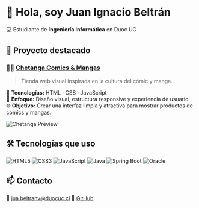 # 👋 Hola, soy Juan Ignacio Beltrán

💻 Estudiante de **Ingeniería Informática** en Duoc UC  

## 🧩 Proyecto destacado

### 🦸‍♂️ [Chetanga Comics & Mangas](https://github.com/JuanBeltranV/chetanga-comics)
> Tienda web visual inspirada en la cultura del cómic y manga.

🧱 **Tecnologías:** HTML · CSS · JavaScript  
🎨 **Enfoque:** Diseño visual, estructura responsive y experiencia de usuario  
🌐 **Objetivo:** Crear una interfaz limpia y atractiva para mostrar productos de cómics y mangas.

![Chetanga Preview](https://github.com/JuanBeltranV/chetanga-comics/blob/main/assets/preview.png?raw=1)


## 🛠️ Tecnologías que uso
![HTML5](https://img.shields.io/badge/HTML5-E34F26?style=for-the-badge&logo=html5&logoColor=white)
![CSS3](https://img.shields.io/badge/CSS3-1572B6?style=for-the-badge&logo=css3&logoColor=white)
![JavaScript](https://img.shields.io/badge/JavaScript-F7DF1E?style=for-the-badge&logo=javascript&logoColor=black)
![Java](https://img.shields.io/badge/Java-ED8B00?style=for-the-badge&logo=openjdk&logoColor=white)
![Spring Boot](https://img.shields.io/badge/Spring_Boot-6DB33F?style=for-the-badge&logo=springboot&logoColor=white)
![Oracle](https://img.shields.io/badge/Oracle_SQL-F80000?style=for-the-badge&logo=oracle&logoColor=white)

## 📫 Contacto
📧 jua.beltranv@duocuc.cl 
💼 [GitHub](https://github.com/JuanBeltranV)
